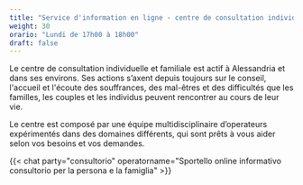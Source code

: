 ```yaml
---
title: "Service d'information en ligne - centre de consultation individuelle et familiale"
weight: 30
orario: "Lundi de 17h00 à 18h00"
draft: false
---
```


Le centre de consultation individuelle et familiale est actif à Alessandria et dans ses environs. Ses actions s’axent depuis toujours sur le conseil, l'accueil et l'écoute des souffrances, des mal-êtres et des difficultés que les familles, les couples et les individus peuvent rencontrer au cours de leur vie.

Le centre est composé par une équipe multidisciplinaire d’operateurs expérimentés dans des domaines différents, qui sont prêts à vous aider selon vos besoins et vos demandes.

{{< chat party="consultorio" operatorname="Sportello online informativo consultorio per la persona e la famiglia" >}}
